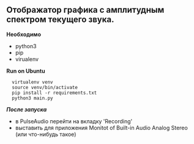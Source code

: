 ## Отображатор графика с амплитудным спектром текущего звука.

**Необходимо**
- python3
- pip
- virualenv

**Run on Ubuntu**
```
  virtualenv venv
  source venv/bin/activate
  pip install -r requirements.txt
  python3 main.py
```

***После запуска***
- в PulseAudio перейти на вкладку 'Recording' 
- выставить для приложения Monitot of Built-in Audio Analog Stereo (или что-нибудь такое)
